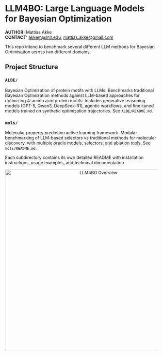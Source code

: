 # LLM4BO: Large Language Models for Bayesian Optimization
**AUTHOR:** Mattias Akke  
**CONTACT:** [akkem@mit.edu](mailto:akkem@mit.edu), [mattias.akke@gmail.com](mailto:mattias.akke@gmail.com)

This repo intend to benchmark several different LLM methods for Bayesian Optimisation across two different domains. 

## Project Structure

### `ALDE/`
Bayesian Optimization of protein motifs with LLMs. Benchmarks traditional Bayesian Optimization methods against LLM-based approaches for optimizing 4-amino acid protein motifs. Includes generative reasoning models (GPT-5, Qwen3, DeepSeek-R1), agentic workflows, and fine-tuned models trained on synthetic optimization trajectories. See `ALDE/README.md`.

### `mols/`
Molecular property prediction active learning framework. Modular benchmarking of LLM-based selectors vs traditional methods for molecular discovery, with multiple oracle models, selectors, and ablation tools. See `mols/README.md`.

Each subdirectory contains its own detailed README with installation instructions, usage examples, and technical documentation.

<p align="center">
  <img src="[https://raw.githubusercontent.com/ORG_NAME/LLM4BO/main/overview.png](https://raw.githubusercontent.com/learningmatter-mit/LLM4BO/refs/heads/main/llm-al_overview-1.png)" alt="LLM4BO Overview" width="600"/>
</p>

